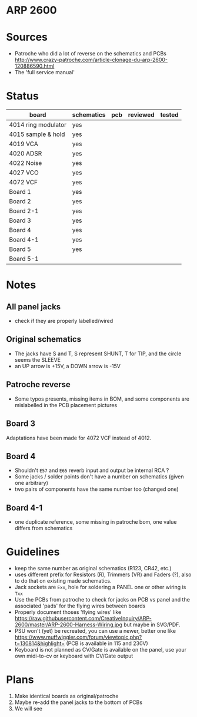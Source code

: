 # ARP 2600
 
# Sources
- Patroche who did a lot of reverse on the schematics and PCBs http://www.crazy-patroche.com/article-clonage-du-arp-2600-120886590.html
- The 'full service manual'

# Status

|        board        | schematics | pcb | reviewed | tested |
| ------------------- | ---------- | --- | -------- | ------ |
| 4014 ring modulator | yes        |     |          |        |
| 4015 sample & hold  | yes |     |          |        |
| 4019 VCA            | yes |     |          |        |
| 4020 ADSR           | yes        |     |          |        |
| 4022 Noise          | yes |     |          |        |
| 4027 VCO            | yes        |     |          |        |
| 4072 VCF            | yes        |     |          |        |
| Board 1             | yes |     |          |        |
| Board 2             | yes |     |          |        |
| Board 2-1           | yes |     |          |        |
| Board 3             | yes |     |          |        |
| Board 4             | yes |     |          |        |
| Board 4-1           | yes |     |          |        |
| Board 5             | yes |     |          |        |
| Board 5-1           |            |     |          |        |

# Notes
## All panel jacks
- check if they are properly labelled/wired

## Original schematics
- The jacks have S and T, S represent SHUNT, T for TIP, and the circle seems the SLEEVE
- an UP arrow is +15V, a DOWN arrow is -15V

## Patroche reverse
- Some typos presents, missing items in BOM, and some components are mislabelled in the PCB placement pictures

## Board 3
Adaptations have been made for 4072 VCF instead of 4012.

## Board 4
- Shouldn't `E57` and `E65` reverb input and output be internal RCA ?
- Some jacks / solder points don't have a number on schematics (given one arbitrary)
- two pairs of components have the same number too (changed one)

## Board 4-1
- one duplicate reference, some missing in patroche bom, one value differs from schematics

# Guidelines
- keep the same number as original schematics (R123, CR42, etc.)
- uses different prefix for Resistors (R), Trimmers (VR) and Faders (?), also to do that on existing made schematics.
- Jack sockets are `Exx`, hole for soldering a PANEL one or other wiring is `Txx`
- Use the PCBs from patroche to check for jacks on PCB vs panel and the associated 'pads' for the flying wires between boards
- Properly document thoses 'flying wires' like https://raw.githubusercontent.com/CreativeInquiry/ARP-2600/master/ARP-2600-Harness-Wiring.jpg but maybe in SVG/PDF.
- PSU won't (yet) be recreated, you can use a newer, better one like https://www.muffwiggler.com/forum/viewtopic.php?t=130814&highlight= (PCB is available in 115 and 230V)
- Keyboard is not planned as CV/Gate is available on the panel, use your own midi-to-cv or keyboard with CV/Gate output

# Plans
1. Make identical boards as original/patroche
2. Maybe re-add the panel jacks to the bottom of PCBs
3. We will see
